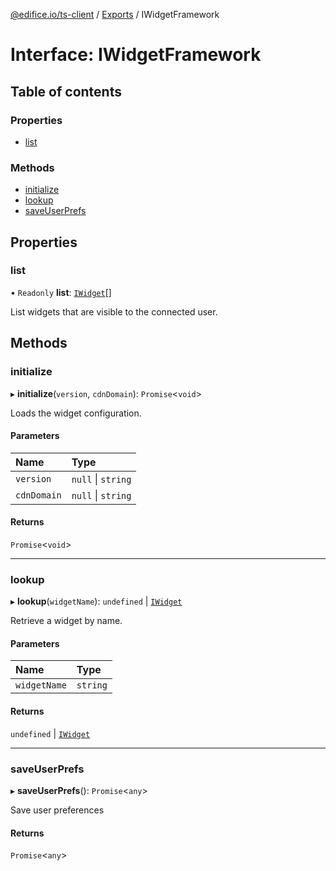 [@edifice.io/ts-client](../README.md) / [Exports](../modules.md) / IWidgetFramework

# Interface: IWidgetFramework

## Table of contents

### Properties

- [list](IWidgetFramework.md#list)

### Methods

- [initialize](IWidgetFramework.md#initialize)
- [lookup](IWidgetFramework.md#lookup)
- [saveUserPrefs](IWidgetFramework.md#saveuserprefs)

## Properties

### list

• `Readonly` **list**: [`IWidget`](IWidget.md)[]

List widgets that are visible to the connected user.

## Methods

### initialize

▸ **initialize**(`version`, `cdnDomain`): `Promise`\<`void`\>

Loads the widget configuration.

#### Parameters

| Name | Type |
| :------ | :------ |
| `version` | ``null`` \| `string` |
| `cdnDomain` | ``null`` \| `string` |

#### Returns

`Promise`\<`void`\>

___

### lookup

▸ **lookup**(`widgetName`): `undefined` \| [`IWidget`](IWidget.md)

Retrieve a widget by name.

#### Parameters

| Name | Type |
| :------ | :------ |
| `widgetName` | `string` |

#### Returns

`undefined` \| [`IWidget`](IWidget.md)

___

### saveUserPrefs

▸ **saveUserPrefs**(): `Promise`\<`any`\>

Save user preferences

#### Returns

`Promise`\<`any`\>
